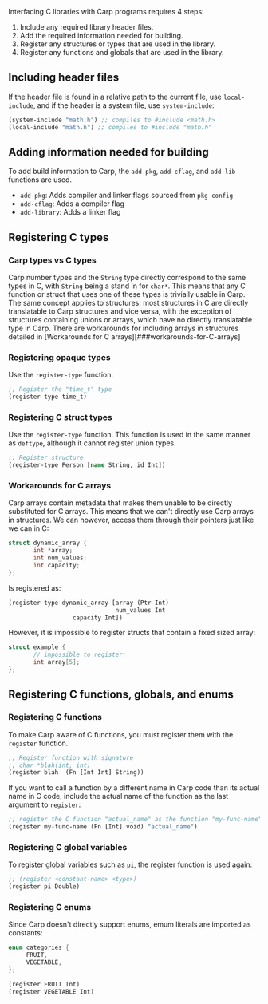 Interfacing C libraries with Carp programs requires 4 steps:
1. Include any required library header files.
2. Add the required information needed for building.
3. Register any structures or types that are used in the library.
4. Register any functions and globals that are used in the library.


## Including header files

If the header file is found in a relative path to the current file, use `local-include`, and
if the header is a system file, use `system-include`:
``` clojure
(system-include "math.h") ;; compiles to #include <math.h>
(local-include "math.h") ;; compiles to #include "math.h"
```


## Adding information needed for building

To add build information to Carp, the `add-pkg`, `add-cflag`, and `add-lib` functions are used.
- `add-pkg`: Adds compiler and linker flags sourced from `pkg-config`
- `add-cflag`: Adds a compiler flag
- `add-library`: Adds a linker flag


## Registering C types

### Carp types vs C types
Carp number types and the `String` type directly correspond to the same types in C, with `String`
being a stand in for `char*`. This means that any C function or struct that uses one of these types is trivially
usable in Carp. The same concept applies to structures: most structures in C are directly translatable to
Carp structures and vice versa, with the exception of structures containing unions or arrays, which have no
directly translatable type in Carp. There are workarounds for
including arrays in structures detailed in [Workarounds for C arrays][###workarounds-for-C-arrays]

### Registering opaque types
Use the `register-type` function:

``` clojure
;; Register the "time_t" type
(register-type time_t)
```

### Registering C struct types
Use the `register-type` function. This function is used in the same manner as
`deftype`, although it cannot register union types.

``` clojure
;; Register structure
(register-type Person [name String, id Int])
```

### Workarounds for C arrays
Carp arrays contain metadata that makes them unable to be directly
substituted for C arrays. This means that we can't directly use Carp
arrays in structures. We can however, access them through their
pointers just like we can in C:

``` C
struct dynamic_array {
       int *array;
       int num_values;
       int capacity;
};
```
Is registered as:
``` clojure
(register-type dynamic_array [array (Ptr Int)
                              num_values Int
			      capacity Int])
```
However, it is impossible to register structs that contain a fixed
sized array:
``` C
struct example {
       // impossible to register:
       int array[5];
};
```

## Registering C functions, globals, and enums

### Registering C functions
To make Carp aware of C functions, you must register them with the `register` function.
``` clojure
;; Register function with signature
;; char *blah(int, int)
(register blah  (Fn [Int Int] String))
```
If you want to call a function by a different name in Carp code than
its actual name in C code, include the actual name of the function as the last
argument to `register`:
``` clojure
;; register the C function "actual_name" as the function "my-func-name"
(register my-func-name (Fn [Int] void) "actual_name")
```

### Registering C global variables
To register global variables such as `pi`, the register function is used again:
``` clojure
;; (register <constant-name> <type>)
(register pi Double)
```

### Registering C enums
Since Carp doesn't directly support enums, emum literals are imported
as constants:
``` C
enum categories {
     FRUIT,
     VEGETABLE,
};
```
``` clojure
(register FRUIT Int)
(register VEGETABLE Int)
```